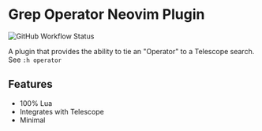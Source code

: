 # Grep Operator Neovim Plugin

![GitHub Workflow Status](https://img.shields.io/github/actions/workflow/status/mertzt89/grep-op.nvim/default.yml?branch=main&style=for-the-badge)

A plugin that provides the ability to tie an "Operator" to a Telescope search. See `:h operator`

## Features

- 100% Lua
- Integrates with Telescope
- Minimal
